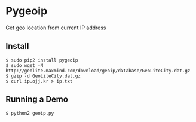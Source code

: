 # Pygeoip
Get geo location from current IP address

## Install
```
$ sudo pip2 install pygeoip
$ sudo wget -N http://geolite.maxmind.com/download/geoip/database/GeoLiteCity.dat.gz
$ gzip -d GeoLiteCity.dat.gz
$ curl ip.ojj.kr > ip.txt
```

## Running a Demo
```
$ python2 geoip.py
```
